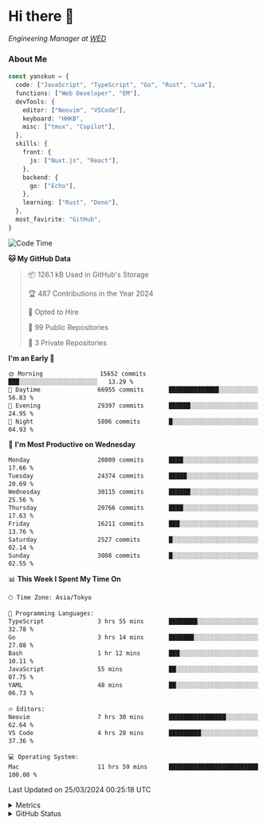 # Hi there&nbsp;:wave:

<!-- ![Alt text](https://spotify-recently-played-readme.vercel.app/api?user=31kynbuubkiu3r4qh4hjuaglhfay) -->

_Engineering Manager at [WED](https://github.com/wedinc)_

### About Me

```ts
const yanskun = {
  code: ["JavaScript", "TypeScript", "Go", "Rust", "Lua"],
  functions: ["Web Developer", "EM"],
  devTools: {
    editor: ["Neovim", "VSCode"],
    keyboard: "HHKB",
    misc: ["tmux", "Copilot"],
  },
  skills: {
    front: {
      js: ["Nuxt.js", "React"],
    },
    backend: {
      go: ["Echo"],
    },
    learning: ["Rust", "Deno"],
  },
  most_favirite: "GitHub",
}
```

<!--START_SECTION:waka-->
![Code Time](http://img.shields.io/badge/Code%20Time-754%20hrs%2027%20mins-blue)

**🐱 My GitHub Data** 

> 📦 126.1 kB Used in GitHub's Storage 
 > 
> 🏆 487 Contributions in the Year 2024
 > 
> 💼 Opted to Hire
 > 
> 📜 99 Public Repositories 
 > 
> 🔑 3 Private Repositories 
 > 
**I'm an Early 🐤** 

```text
🌞 Morning                15652 commits       ███░░░░░░░░░░░░░░░░░░░░░░   13.29 % 
🌆 Daytime                66955 commits       ██████████████░░░░░░░░░░░   56.83 % 
🌃 Evening                29397 commits       ██████░░░░░░░░░░░░░░░░░░░   24.95 % 
🌙 Night                  5806 commits        █░░░░░░░░░░░░░░░░░░░░░░░░   04.93 % 
```
📅 **I'm Most Productive on Wednesday** 

```text
Monday                   20809 commits       ████░░░░░░░░░░░░░░░░░░░░░   17.66 % 
Tuesday                  24374 commits       █████░░░░░░░░░░░░░░░░░░░░   20.69 % 
Wednesday                30115 commits       ██████░░░░░░░░░░░░░░░░░░░   25.56 % 
Thursday                 20766 commits       ████░░░░░░░░░░░░░░░░░░░░░   17.63 % 
Friday                   16211 commits       ███░░░░░░░░░░░░░░░░░░░░░░   13.76 % 
Saturday                 2527 commits        █░░░░░░░░░░░░░░░░░░░░░░░░   02.14 % 
Sunday                   3008 commits        █░░░░░░░░░░░░░░░░░░░░░░░░   02.55 % 
```


📊 **This Week I Spent My Time On** 

```text
🕑︎ Time Zone: Asia/Tokyo

💬 Programming Languages: 
TypeScript               3 hrs 55 mins       ████████░░░░░░░░░░░░░░░░░   32.78 % 
Go                       3 hrs 14 mins       ███████░░░░░░░░░░░░░░░░░░   27.08 % 
Bash                     1 hr 12 mins        ███░░░░░░░░░░░░░░░░░░░░░░   10.11 % 
JavaScript               55 mins             ██░░░░░░░░░░░░░░░░░░░░░░░   07.75 % 
YAML                     48 mins             ██░░░░░░░░░░░░░░░░░░░░░░░   06.73 % 

🔥 Editors: 
Neovim                   7 hrs 30 mins       ████████████████░░░░░░░░░   62.64 % 
VS Code                  4 hrs 28 mins       █████████░░░░░░░░░░░░░░░░   37.36 % 

💻 Operating System: 
Mac                      11 hrs 59 mins      █████████████████████████   100.00 % 
```


 Last Updated on 25/03/2024 00:25:18 UTC
<!--END_SECTION:waka-->

<details>
  <summary>Metrics</summary>
  <img src="https://github.com/yanskun/yanskun/blob/main/github-metrics.svg" alt="Metrics">
</details>

<details>
  <summary>GitHub Status</summary>
  <picture>
    <source media="(prefers-color-scheme: dark)" srcset="https://raw.githubusercontent.com/yanskun/yanskun/master/profile-summary-card-output/nord_dark/0-profile-details.svg">
   <img src="https://raw.githubusercontent.com/yanskun/yanskun/master/profile-summary-card-output/default/0-profile-details.svg">
  </picture>
  <br>
  <picture>
    <source media="(prefers-color-scheme: dark)" srcset="https://raw.githubusercontent.com/yanskun/yanskun/master/profile-summary-card-output/nord_dark/1-repos-per-language.svg">
   <img src="https://raw.githubusercontent.com/yanskun/yanskun/master/profile-summary-card-output/default/1-repos-per-language.svg">
  </picture>
  <picture>
    <source media="(prefers-color-scheme: dark)" srcset="https://raw.githubusercontent.com/yanskun/yanskun/master/profile-summary-card-output/nord_dark/2-most-commit-language.svg">
   <img src="https://raw.githubusercontent.com/yanskun/yanskun/master/profile-summary-card-output/default/2-most-commit-language.svg">
  </picture>
  <br>
  <picture>
    <source media="(prefers-color-scheme: dark)" srcset="https://raw.githubusercontent.com/yanskun/yanskun/master/profile-summary-card-output/nord_dark/3-stats.svg">
   <img src="https://raw.githubusercontent.com/yanskun/yanskun/master/profile-summary-card-output/default/3-stats.svg">
  </picture>
  <picture>
    <source media="(prefers-color-scheme: dark)" srcset="https://raw.githubusercontent.com/yanskun/yanskun/master/profile-summary-card-output/nord_dark/4-productive-time.svg">
   <img src="https://raw.githubusercontent.com/yanskun/yanskun/master/profile-summary-card-output/default/4-productive-time.svg">
  </picture>
</details>
